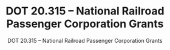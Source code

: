 ---
layout: resources-landing
title: "DOT 20.315 &ndash; National Railroad Passenger Corporation Grants"
subtitle: "DOT 20.315 &ndash; National Railroad Passenger Corporation Grants"
doc-link: ../assets/files/DOT 20.315-National Railroad Passenger Corporation Grants ADD2.pdf
filters: federal-financial-assistance coffa compliance-supplement 2021
fiscal_year: 2021
---
